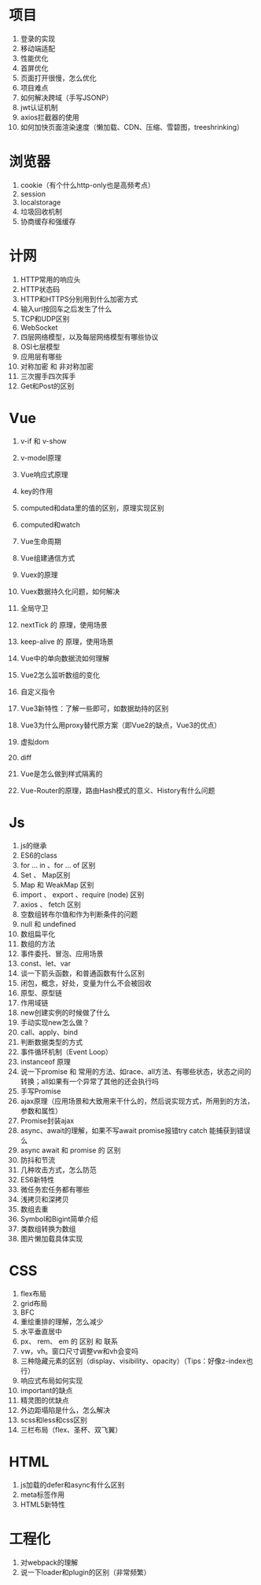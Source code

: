 # 项目

1. 登录的实现
2. 移动端适配
3. 性能优化
4. 首屏优化
4. 页面打开很慢，怎么优化
5. 项目难点
6. 如何解决跨域（手写JSONP）
7. jwt认证机制
8. axios拦截器的使用
7. 如何加快页面渲染速度（懒加载、CDN、压缩、雪碧图，treeshrinking）

# 浏览器

1. cookie（有个什么http-only也是高频考点）
2. session
3. localstorage
3. 垃圾回收机制
3. 协商缓存和强缓存

# 计网

1. HTTP常用的响应头
2. HTTP状态码
3. HTTP和HTTPS分别用到什么加密方式
4. 输入url按回车之后发生了什么
5. TCP和UDP区别
6. WebSocket
7. 四层网络模型，以及每层网络模型有哪些协议
8. OSI七层模型
9. 应用层有哪些
10. 对称加密 和 非对称加密
10. 三次握手四次挥手
10. Get和Post的区别

# Vue

1. v-if 和 v-show
2. v-model原理

3. Vue响应式原理

4. key的作用
5. computed和data里的值的区别，原理实现区别
6. computed和watch
7. Vue生命周期
8. Vue组建通信方式
9. Vuex的原理
10. Vuex数据持久化问题，如何解决
11. 全局守卫
12. nextTick 的 原理，使用场景
13. keep-alive 的 原理，使用场景
14. Vue中的单向数据流如何理解
15. Vue2怎么监听数组的变化
16. 自定义指令
17. Vue3新特性：了解一些即可，如数据劫持的区别
18. Vue3为什么用proxy替代原方案（即Vue2的缺点，Vue3的优点）
19. 虚拟dom
20. diff
21. Vue是怎么做到样式隔离的
22. Vue-Router的原理，路由Hash模式的意义、History有什么问题

# Js

1. js的继承
2. ES6的class
3. for ... in 、for ... of 区别
4. Set 、 Map区别
5. Map 和 WeakMap 区别
6. import 、 export 、require (node) 区别
7. axios 、 fetch 区别
8. 空数组转布尔值和作为判断条件的问题
9. null 和 undefined
10. 数组扁平化
11. 数组的方法
12. 事件委托、冒泡、应用场景
13. const、let、var
14. 谈一下箭头函数，和普通函数有什么区别
15. 闭包，概念，好处，变量为什么不会被回收
16. 原型、原型链
17. 作用域链
18. new创建实例的时候做了什么
19. 手动实现new怎么做？
20. call、apply、bind
21. 判断数据类型的方式
22. 事件循环机制（Event Loop）
23. instanceof 原理
24. 说一下promise 和 常用的方法、如race、all方法、有哪些状态，状态之间的转换；all如果有一个异常了其他的还会执行吗
25. 手写Promise
26. ajax原理（应用场景和大致用来干什么的，然后说实现方式，所用到的方法，参数和属性）
27. Promise封装ajax
28. async、await的理解，如果不写await promise报错try catch 能捕获到错误么
29. async await 和 promise 的 区别
30. 防抖和节流
31. 几种攻击方式，怎么防范
32. ES6新特性
33. 微任务宏任务都有哪些
34. 浅拷贝和深拷贝
35. 数组去重
36. Symbol和Bigint简单介绍
37. 类数组转换为数组
35. 图片懒加载具体实现

# CSS

1. flex布局
2. grid布局
3. BFC
4. 重绘重排的理解，怎么减少
5. 水平垂直居中
6. px、 rem、 em 的 区别 和 联系
7. vw，vh。窗口尺寸调整vw和vh会变吗
8. 三种隐藏元素的区别（display、visibility、opacity）（Tips：好像z-index也行）
9. 响应式布局如何实现
10. important的缺点
11. 精灵图的优缺点
12. 外边距塌陷是什么，怎么解决
13. scss和less和css区别
8. 三栏布局（flex、圣杯、双飞翼）

# HTML

1. js加载的defer和async有什么区别
2. meta标签作用
3. HTML5新特性

# 工程化

1. 对webpack的理解
2. 说一下loader和plugin的区别（非常频繁）

